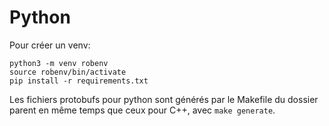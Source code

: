 # Python

Pour créer un venv:

```
python3 -m venv robenv
source robenv/bin/activate
pip install -r requirements.txt
```


Les fichiers protobufs pour python sont générés par le Makefile du dossier parent en même temps que ceux pour C++, avec `make generate`.

